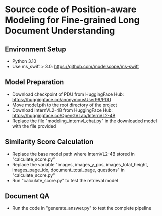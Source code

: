 # Source code of Position-aware Modeling for Fine-grained Long Document Understanding

## Environment Setup

* Python 3.10
* Use ms_swift > 3.0: https://github.com/modelscope/ms-swift

## Model Preparation

* Download checkpoint of PDU from HuggingFace Hub: https://huggingface.co/anonymousUser99/PDU
* Move model.pth to the root directory of the project
* Download InternVL2-4B from HuggingFace Hub: https://huggingface.co/OpenGVLab/InternVL2-4B
* Replace the file "modeling_internvl_chat.py" in the downloaded model with the file provided

## Similarity Score Calculation
* Replace the base model path where InternVL2-4B stored in "calculate_score.py"
* Replace the variable "images, images_y_pos, images_total_height, images_page_idx, document_total_page, questions" in "calculate_score.py"
* Run "calculate_score.py" to test the retrieval model

## Document QA
* Run the code in "generate_answer.py" to test the complete pipeline